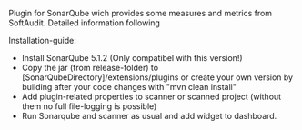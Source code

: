 Plugin for SonarQube wich provides some measures and metrics from SoftAudit. Detailed information following

Installation-guide:

* Install SonarQube 5.1.2 (Only compatibel with this version!)
* Copy the jar (from release-folder) to [SonarQubeDirectory]/extensions/plugins or create your own version by building after your code changes with "mvn clean install"
* Add plugin-related properties to scanner or scanned project (without them no full file-logging is possible)
* Run Sonarqube and scanner as usual and add widget to dashboard.
